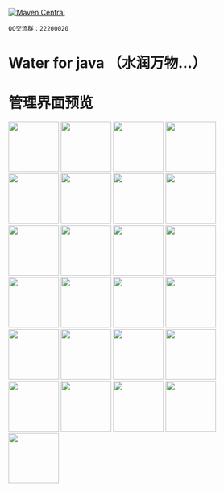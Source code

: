 [![Maven Central](https://img.shields.io/maven-central/v/org.noear/water.client.svg)](https://search.maven.org/search?q=g:org.noear%20AND%20water)

` QQ交流群：22200020 `

# Water for java （水润万物...）

#

# 管理界面预览
<img src="https://gitee.com/noear/water/raw/master/preview/a0.jpg" width="100"/>
<img src="https://gitee.com/noear/water/raw/master/preview/a1.png" width="100"/>
<img src="https://gitee.com/noear/water/raw/master/preview/a2.png" width="100"/>
<img src="https://gitee.com/noear/water/raw/master/preview/a3.png" width="100"/>

<img src="https://gitee.com/noear/water/raw/master/preview/b1.png" width="100"/>

<img src="https://gitee.com/noear/water/raw/master/preview/c1.png" width="100"/>
<img src="https://gitee.com/noear/water/raw/master/preview/c2.png" width="100"/>
<img src="https://gitee.com/noear/water/raw/master/preview/c3.png" width="100"/>
<img src="https://gitee.com/noear/water/raw/master/preview/c4.png" width="100"/>
<img src="https://gitee.com/noear/water/raw/master/preview/c5.png" width="100"/>

<img src="https://gitee.com/noear/water/raw/master/preview/d2.png" width="100"/>
<img src="https://gitee.com/noear/water/raw/master/preview/d4.png" width="100"/>
<img src="https://gitee.com/noear/water/raw/master/preview/d5.png" width="100"/>
<img src="https://gitee.com/noear/water/raw/master/preview/d6.png" width="100"/>
<img src="https://gitee.com/noear/water/raw/master/preview/d7.png" width="100"/>
<img src="https://gitee.com/noear/water/raw/master/preview/d8.png" width="100"/>

<img src="https://gitee.com/noear/water/raw/master/preview/e1.png" width="100"/>
<img src="https://gitee.com/noear/water/raw/master/preview/e3.png" width="100"/>

<img src="https://gitee.com/noear/water/raw/master/preview/f1.png" width="100"/>
<img src="https://gitee.com/noear/water/raw/master/preview/f2.png" width="100"/>
<img src="https://gitee.com/noear/water/raw/master/preview/f5.png" width="100"/>

<img src="https://gitee.com/noear/water/raw/master/preview/h1.png" width="100"/>
<img src="https://gitee.com/noear/water/raw/master/preview/h2.png" width="100"/>
<img src="https://gitee.com/noear/water/raw/master/preview/h3.png" width="100"/>
<img src="https://gitee.com/noear/water/raw/master/preview/h4.png" width="100"/>